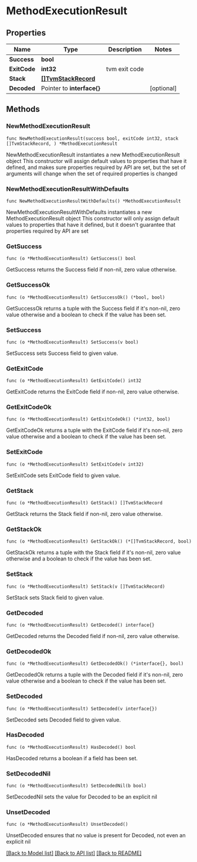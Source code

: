 # MethodExecutionResult

## Properties

Name | Type | Description | Notes
------------ | ------------- | ------------- | -------------
**Success** | **bool** |  | 
**ExitCode** | **int32** | tvm exit code | 
**Stack** | [**[]TvmStackRecord**](TvmStackRecord.md) |  | 
**Decoded** | Pointer to **interface{}** |  | [optional] 

## Methods

### NewMethodExecutionResult

`func NewMethodExecutionResult(success bool, exitCode int32, stack []TvmStackRecord, ) *MethodExecutionResult`

NewMethodExecutionResult instantiates a new MethodExecutionResult object
This constructor will assign default values to properties that have it defined,
and makes sure properties required by API are set, but the set of arguments
will change when the set of required properties is changed

### NewMethodExecutionResultWithDefaults

`func NewMethodExecutionResultWithDefaults() *MethodExecutionResult`

NewMethodExecutionResultWithDefaults instantiates a new MethodExecutionResult object
This constructor will only assign default values to properties that have it defined,
but it doesn't guarantee that properties required by API are set

### GetSuccess

`func (o *MethodExecutionResult) GetSuccess() bool`

GetSuccess returns the Success field if non-nil, zero value otherwise.

### GetSuccessOk

`func (o *MethodExecutionResult) GetSuccessOk() (*bool, bool)`

GetSuccessOk returns a tuple with the Success field if it's non-nil, zero value otherwise
and a boolean to check if the value has been set.

### SetSuccess

`func (o *MethodExecutionResult) SetSuccess(v bool)`

SetSuccess sets Success field to given value.


### GetExitCode

`func (o *MethodExecutionResult) GetExitCode() int32`

GetExitCode returns the ExitCode field if non-nil, zero value otherwise.

### GetExitCodeOk

`func (o *MethodExecutionResult) GetExitCodeOk() (*int32, bool)`

GetExitCodeOk returns a tuple with the ExitCode field if it's non-nil, zero value otherwise
and a boolean to check if the value has been set.

### SetExitCode

`func (o *MethodExecutionResult) SetExitCode(v int32)`

SetExitCode sets ExitCode field to given value.


### GetStack

`func (o *MethodExecutionResult) GetStack() []TvmStackRecord`

GetStack returns the Stack field if non-nil, zero value otherwise.

### GetStackOk

`func (o *MethodExecutionResult) GetStackOk() (*[]TvmStackRecord, bool)`

GetStackOk returns a tuple with the Stack field if it's non-nil, zero value otherwise
and a boolean to check if the value has been set.

### SetStack

`func (o *MethodExecutionResult) SetStack(v []TvmStackRecord)`

SetStack sets Stack field to given value.


### GetDecoded

`func (o *MethodExecutionResult) GetDecoded() interface{}`

GetDecoded returns the Decoded field if non-nil, zero value otherwise.

### GetDecodedOk

`func (o *MethodExecutionResult) GetDecodedOk() (*interface{}, bool)`

GetDecodedOk returns a tuple with the Decoded field if it's non-nil, zero value otherwise
and a boolean to check if the value has been set.

### SetDecoded

`func (o *MethodExecutionResult) SetDecoded(v interface{})`

SetDecoded sets Decoded field to given value.

### HasDecoded

`func (o *MethodExecutionResult) HasDecoded() bool`

HasDecoded returns a boolean if a field has been set.

### SetDecodedNil

`func (o *MethodExecutionResult) SetDecodedNil(b bool)`

 SetDecodedNil sets the value for Decoded to be an explicit nil

### UnsetDecoded
`func (o *MethodExecutionResult) UnsetDecoded()`

UnsetDecoded ensures that no value is present for Decoded, not even an explicit nil

[[Back to Model list]](../README.md#documentation-for-models) [[Back to API list]](../README.md#documentation-for-api-endpoints) [[Back to README]](../README.md)



